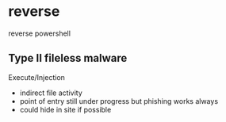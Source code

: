 # reverse
reverse powershell 

## Type II fileless malware 
Execute/Injection 
- indirect file activity 
- point of entry still under progress but phishing works always 
- could hide in site if possible 
